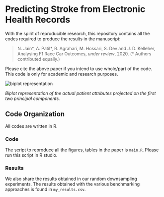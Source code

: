 # Predicting Stroke from Electronic Health Records

With the spirit of reproducible research, this repository contains all the codes required to produce the results in the manuscript: 

> N. Jain\*, A. Patil\*, R. Agrahari, M. Hossari, S. Dev and J. D. Kelleher, Analysing F1 Race Car Outcomes, *under review*, 2020. (\* Authors contributed equally.)

Please cite the above paper if you intend to use whole/part of the code. This code is only for academic and research purposes.

![biplot representation](./results/biplot.png)

*Biplot representation of the actual patient attributes projected on the first two principal components.*

## Code Organization
All codes are written in R. 

### Code 
The script to reproduce all the figures, tables in the paper is `main.R`. Please run this script in R studio.

### Results 
We also share the results obtained in our random downsampling experiments. The results obtained with the various benchmarking approaches is found in `my_results.csv`.
